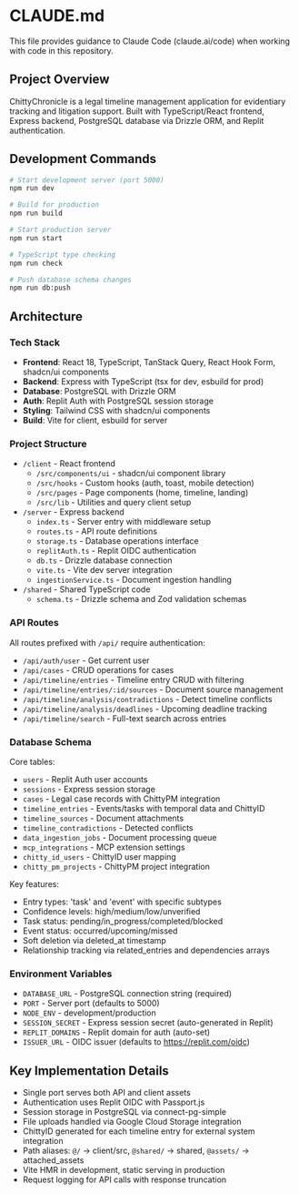 # CLAUDE.md

This file provides guidance to Claude Code (claude.ai/code) when working with code in this repository.

## Project Overview

ChittyChronicle is a legal timeline management application for evidentiary tracking and litigation support. Built with TypeScript/React frontend, Express backend, PostgreSQL database via Drizzle ORM, and Replit authentication.

## Development Commands

```bash
# Start development server (port 5000)
npm run dev

# Build for production
npm run build

# Start production server  
npm run start

# TypeScript type checking
npm run check

# Push database schema changes
npm run db:push
```

## Architecture

### Tech Stack
- **Frontend**: React 18, TypeScript, TanStack Query, React Hook Form, shadcn/ui components
- **Backend**: Express with TypeScript (tsx for dev, esbuild for prod)
- **Database**: PostgreSQL with Drizzle ORM
- **Auth**: Replit Auth with PostgreSQL session storage
- **Styling**: Tailwind CSS with shadcn/ui components
- **Build**: Vite for client, esbuild for server

### Project Structure
- `/client` - React frontend
  - `/src/components/ui` - shadcn/ui component library
  - `/src/hooks` - Custom hooks (auth, toast, mobile detection)
  - `/src/pages` - Page components (home, timeline, landing)
  - `/src/lib` - Utilities and query client setup
- `/server` - Express backend
  - `index.ts` - Server entry with middleware setup
  - `routes.ts` - API route definitions
  - `storage.ts` - Database operations interface
  - `replitAuth.ts` - Replit OIDC authentication
  - `db.ts` - Drizzle database connection
  - `vite.ts` - Vite dev server integration
  - `ingestionService.ts` - Document ingestion handling
- `/shared` - Shared TypeScript code
  - `schema.ts` - Drizzle schema and Zod validation schemas

### API Routes
All routes prefixed with `/api/` require authentication:
- `/api/auth/user` - Get current user
- `/api/cases` - CRUD operations for cases
- `/api/timeline/entries` - Timeline entry CRUD with filtering
- `/api/timeline/entries/:id/sources` - Document source management
- `/api/timeline/analysis/contradictions` - Detect timeline conflicts
- `/api/timeline/analysis/deadlines` - Upcoming deadline tracking
- `/api/timeline/search` - Full-text search across entries

### Database Schema

Core tables:
- `users` - Replit Auth user accounts
- `sessions` - Express session storage
- `cases` - Legal case records with ChittyPM integration
- `timeline_entries` - Events/tasks with temporal data and ChittyID
- `timeline_sources` - Document attachments
- `timeline_contradictions` - Detected conflicts
- `data_ingestion_jobs` - Document processing queue
- `mcp_integrations` - MCP extension settings
- `chitty_id_users` - ChittyID user mapping
- `chitty_pm_projects` - ChittyPM project integration

Key features:
- Entry types: 'task' and 'event' with specific subtypes
- Confidence levels: high/medium/low/unverified
- Task status: pending/in_progress/completed/blocked
- Event status: occurred/upcoming/missed
- Soft deletion via deleted_at timestamp
- Relationship tracking via related_entries and dependencies arrays

### Environment Variables
- `DATABASE_URL` - PostgreSQL connection string (required)
- `PORT` - Server port (defaults to 5000)
- `NODE_ENV` - development/production
- `SESSION_SECRET` - Express session secret (auto-generated in Replit)
- `REPLIT_DOMAINS` - Replit domain for auth (auto-set)
- `ISSUER_URL` - OIDC issuer (defaults to https://replit.com/oidc)

## Key Implementation Details

- Single port serves both API and client assets
- Authentication uses Replit OIDC with Passport.js
- Session storage in PostgreSQL via connect-pg-simple
- File uploads handled via Google Cloud Storage integration
- ChittyID generated for each timeline entry for external system integration
- Path aliases: `@/` → client/src, `@shared/` → shared, `@assets/` → attached_assets
- Vite HMR in development, static serving in production
- Request logging for API calls with response truncation